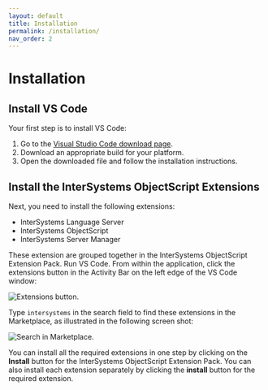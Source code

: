```yaml
---
layout: default
title: Installation
permalink: /installation/
nav_order: 2
---
```

# Installation

## Install VS Code

Your first step is to install VS Code:

1. Go to the [Visual Studio Code download page](https://code.visualstudio.com/).
1. Download an appropriate build for your platform.
1. Open the downloaded file and follow the installation instructions.

## Install the InterSystems ObjectScript Extensions

Next, you need to install the following extensions:

- InterSystems Language Server
- InterSystems ObjectScript
- InterSystems Server Manager

These extension are grouped together in the InterSystems ObjectScript Extension Pack. Run VS Code. From within the application, click the extensions button in the Activity Bar on the left edge of the VS Code window:

![Extensions button.](../assets/images/extensions.png "extensions button")

Type `intersystems` in the search field to find these extensions in the Marketplace, as illustrated in the following screen shot:

![Search in Marketplace.](../assets/images/marketplace.png "search in marketplace")

You can install all the required extensions in one step by clicking on the **Install** button for the InterSystems ObjectScript Extension Pack. You can also install each extension separately by clicking the **install** button for the required extension. 
